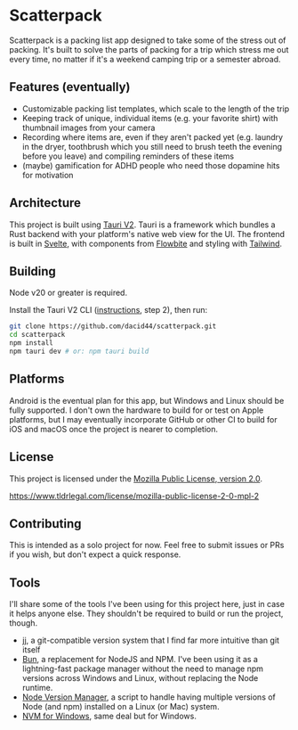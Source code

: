# Scatterpack
Scatterpack is a packing list app designed to take some of the stress out of packing. It's built to solve the parts of packing for a trip which stress me out every time, no matter if it's a weekend camping trip or a semester abroad.


## Features (eventually)
- Customizable packing list templates, which scale to the length of the trip
- Keeping track of unique, individual items (e.g. your favorite shirt) with thumbnail images from your camera
- Recording where items are, even if they aren't packed yet (e.g. laundry in the dryer, toothbrush which you still need to brush teeth the evening before you leave) and compiling reminders of these items
- (maybe) gamification for ADHD people who need those dopamine hits for motivation


## Architecture
This project is built using [Tauri V2](https://v2.tauri.app/). Tauri is a framework which bundles a Rust backend with your platform's native web view for the UI. The frontend is built in [Svelte](https://svelte.dev/), with components from [Flowbite](https://flowbite-svelte.com/) and styling with [Tailwind](https://tailwindcss.com/).

## Building
Node v20 or greater is required.

Install the Tauri V2 CLI ([instructions](https://v2.tauri.app/start/create-project/#manual-setup-tauri-cli), step 2), then run:
```bash
git clone https://github.com/dacid44/scatterpack.git
cd scatterpack
npm install
npm tauri dev # or: npm tauri build
```


## Platforms
Android is the eventual plan for this app, but Windows and Linux should be fully supported. I don't own the hardware to build for or test on Apple platforms, but I may eventually incorporate GitHub or other CI to build for iOS and macOS once the project is nearer to completion.


## License
This project is licensed under the [Mozilla Public License, version 2.0](https://www.mozilla.org/en-US/MPL/2.0/).

https://www.tldrlegal.com/license/mozilla-public-license-2-0-mpl-2


## Contributing
This is intended as a solo project for now. Feel free to submit issues or PRs if you wish, but don't expect a quick response.


## Tools
I'll share some of the tools I've been using for this project here, just in case it helps anyone else. They shouldn't be required to build or run the project, though.
- [jj](https://github.com/martinvonz/jj), a git-compatible version system that I find far more intuitive than git itself
- [Bun](https://bun.sh/), a replacement for NodeJS and NPM. I've been using it as a lightning-fast package manager without the need to manage npm versions across Windows and Linux, without replacing the Node runtime.
- [Node Version Manager](https://github.com/nvm-sh/nvm), a script to handle having multiple versions of Node (and npm) installed on a Linux (or Mac) system.
- [NVM for Windows](https://github.com/coreybutler/nvm-windows), same deal but for Windows.